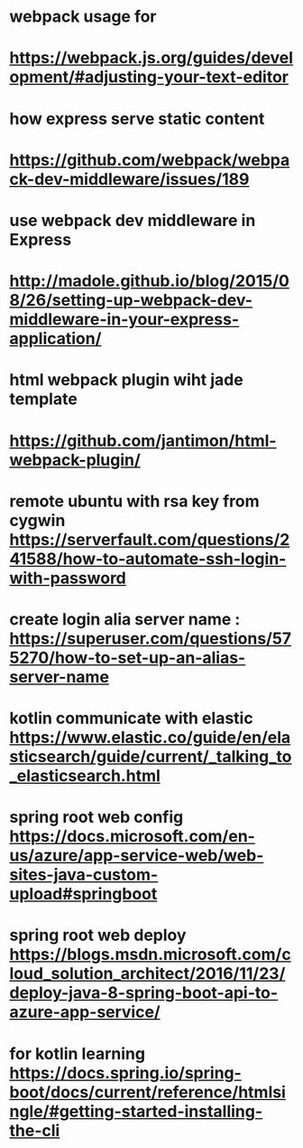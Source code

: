 
# webpack usage for 
# https://webpack.js.org/guides/development/#adjusting-your-text-editor

# how express serve static content 
# https://github.com/webpack/webpack-dev-middleware/issues/189


# use webpack dev middleware in Express 
# http://madole.github.io/blog/2015/08/26/setting-up-webpack-dev-middleware-in-your-express-application/

# html webpack plugin wiht jade template
# https://github.com/jantimon/html-webpack-plugin/


# remote ubuntu with rsa key from cygwin  https://serverfault.com/questions/241588/how-to-automate-ssh-login-with-password
# create login alia server name : https://superuser.com/questions/575270/how-to-set-up-an-alias-server-name


# kotlin communicate with elastic https://www.elastic.co/guide/en/elasticsearch/guide/current/_talking_to_elasticsearch.html

# spring root web config https://docs.microsoft.com/en-us/azure/app-service-web/web-sites-java-custom-upload#springboot

# spring root web deploy https://blogs.msdn.microsoft.com/cloud_solution_architect/2016/11/23/deploy-java-8-spring-boot-api-to-azure-app-service/

# for kotlin learning https://docs.spring.io/spring-boot/docs/current/reference/htmlsingle/#getting-started-installing-the-cli
